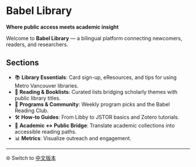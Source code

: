 # Babel Library

**Where public access meets academic insight**

Welcome to **Babel Library** — a bilingual platform connecting newcomers, readers, and researchers.  

## Sections
- 📚 **Library Essentials**: Card sign-up, eResources, and tips for using Metro Vancouver libraries.  
- 📖 **Reading & Booklists**: Curated lists bridging scholarly themes with public library titles.  
- 👥 **Programs & Community**: Weekly program picks and the Babel Reading Club.  
- 🛠 **How-to Guides**: From Libby to JSTOR basics and Zotero tutorials.  
- 🔗 **Academic ↔ Public Bridge**: Translate academic collections into accessible reading paths.  
- 📊 **Metrics**: Visualize outreach and engagement.

---

🌐 Switch to [中文版本](zh/index.md)